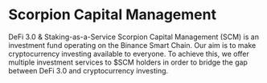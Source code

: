 # Scorpion Capital Management
DeFi 3.0 & Staking-as-a-Service Scorpion Capital Management (SCM) is an investment fund operating on the Binance Smart Chain. Our aim is to make cryptocurrency investing available to everyone. To achieve this, we offer multiple investment services to $SCM holders in order to bridge the gap between DeFi 3.0 and cryptocurrency investing. 
